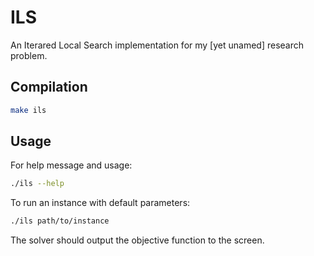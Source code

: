 # ILS

An Iterared Local Search implementation for my \[yet unamed\] research problem.

## Compilation

```bash
make ils
```
## Usage

For help message and usage:

```bash
./ils --help
```

To run an instance with default parameters:

```bash
./ils path/to/instance
```

The solver should output the objective function to the screen.
